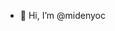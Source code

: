 - 👋 Hi, I’m @midenyoc


<!---
midenyoc/midenyoc is a ✨ special ✨ repository because its `README.md` (this file) appears on your GitHub profile.
You can click the Preview link to take a look at your changes.
--->
